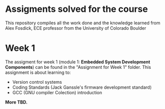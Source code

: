 # Assigments solved for the course

This repository compiles all the work done and the knowledge learned from Alex Fosdick, ECE professor from the University of Colorado Boulder

# Week 1

The assigment for week 1 (module 1: **Embedded System Development Components**) can be found in the "Assignment for Week 1" folder. This assignment is about learning to:

- Version control systems
- Coding Standards (Jack Ganssle's firmware development standard)
- GCC (GNU compiler Colection) introduction

**More TBD.**
